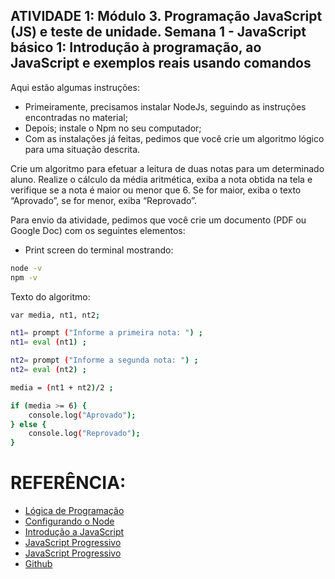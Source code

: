 ## ATIVIDADE 1:  Módulo 3. Programação JavaScript (JS) e teste de unidade. Semana 1 - JavaScript básico 1: Introdução à programação, ao JavaScript e exemplos reais usando comandos

Aqui estão algumas instruções: 

- Primeiramente, precisamos instalar NodeJs, seguindo as instruções encontradas no material;
- Depois; instale o Npm no seu computador;
- Com as instalações já feitas, pedimos que você crie um algoritmo lógico para uma situação descrita.

Crie um algoritmo para efetuar a leitura de duas notas para um determinado aluno. Realize o cálculo da média aritmética, exiba a nota obtida na tela e verifique se a nota é maior ou menor que 6. Se for maior, exiba o texto “Aprovado”, se for menor, exiba “Reprovado”.

Para envio da atividade, pedimos que você crie um documento (PDF ou Google Doc) com os seguintes elementos:

- Print screen do terminal mostrando:
```bash
node -v
npm -v
```
Texto do algoritmo:
```bash
var media, nt1, nt2;

nt1= prompt ("Informe a primeira nota: ") ;
nt1= eval (nt1) ;

nt2= prompt ("Informe a segunda nota: ") ;
nt2= eval (nt2) ; 

media = (nt1 + nt2)/2 ; 

if (media >= 6) {
    console.log("Aprovado");
} else {
    console.log("Reprovado");
}
```

# REFERÊNCIA:

 - [Lógica de Programação](https://www.devmedia.com.br/logica-de-programacao-introducao-a-algoritmos-e-pseudocodigo/37918/checklist-de-testes-de-seguran%C3%A7a-para-qas-fef900b798b6)
 - [Configurando o Node](https://developer.mozilla.org/pt-BR/docs/Learn/Server-side/Express_Nodejs/development_environment#instalando_o_node)
 - [Introdução a JavaScript](https://developer.mozilla.org/pt-BR/docs/Web/JavaScript/Guide/Introduction)
- [JavaScript Progressivo ](https://www.javascriptprogressivo.net/2018/08/Calcular-Media-Aprovado-Reprovado-Exercicio-Resolvido-Codigo-Comentado.html)
- [JavaScript Progressivo ](https://www.youtube.com/watch?v=gDJu-fjHbco)
- [Github](https://gist.github.com/samueltcsantos/31532228a0a8d63bd824)